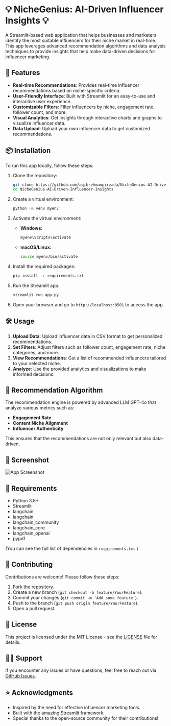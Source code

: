 # 💡 NicheGenius: AI-Driven Influencer Insights 💡

A Streamlit-based web application that helps businesses and marketers identify the most suitable influencers for their niche market in real-time. This app leverages advanced recommendation algorithms and data analysis techniques to provide insights that help make data-driven decisions for influencer marketing.

## 🚀 Features

- **Real-time Recommendations**: Provides real-time influencer recommendations based on niche-specific criteria.
- **User-Friendly Interface**: Built with Streamlit for an easy-to-use and interactive user experience.
- **Customizable Filters**: Filter influencers by niche, engagement rate, follower count, and more.
- **Visual Analytics**: Get insights through interactive charts and graphs to visualize influencer data.
- **Data Upload**: Upload your own influencer data to get customized recommendations.

## 📦 Installation

To run this app locally, follow these steps:

1. Clone the repository:

   ```bash
   git clone https://github.com/aqibrehmanpirzada/NicheGenius-AI-Driven-Influencer-Insights.git
   cd NicheGenius-AI-Driven-Influencer-Insights
   ```

2. Create a virtual environment:

   ```bash
   python -m venv myenv
   ```

3. Activate the virtual environment:

   - **Windows:**
     ```bash
     myenv\Scripts\activate
     ```
   - **macOS/Linux:**
     ```bash
     source myenv/bin/activate
     ```

4. Install the required packages:

   ```bash
   pip install -r requirements.txt
   ```

5. Run the Streamlit app:

   ```bash
   streamlit run app.py
   ```

6. Open your browser and go to `http://localhost:8501` to access the app.

## 🛠 Usage

1. **Upload Data**: Upload influencer data in CSV format to get personalized recommendations.
2. **Set Filters**: Adjust filters such as follower count, engagement rate, niche categories, and more.
3. **View Recommendations**: Get a list of recommended influencers tailored to your selected niche.
4. **Analyze**: Use the provided analytics and visualizations to make informed decisions.

## 🧠 Recommendation Algorithm

The recommendation engine is powered by advanced LLM GPT-4o that analyze various metrics such as:

- **Engagement Rate**
- **Content Niche Alignment**
- **Influencer Authenticity**
  
This ensures that the recommendations are not only relevant but also data-driven.

## 🎨 Screenshot

![App Screenshot](path/to/screenshot.png)

## 📝 Requirements

- Python 3.8+
- Streamlit 
- langchain
- langchain
- langchain_community
- langchain_core
- langchain_openai
- pypdf

(You can see the full list of dependencies in `requirements.txt`.)

## 🤝 Contributing

Contributions are welcome! Please follow these steps:

1. Fork the repository.
2. Create a new branch (`git checkout -b feature/YourFeature`).
3. Commit your changes (`git commit -m 'Add some feature'`).
4. Push to the branch (`git push origin feature/YourFeature`).
5. Open a pull request.

## 📄 License

This project is licensed under the MIT License - see the [LICENSE](LICENSE) file for details.

## 🙋‍♂️ Support

If you encounter any issues or have questions, feel free to reach out via [GitHub Issues](https://github.com/aqibrehmanpirzada/Realtime-Influencer-Recommendation-System-Using-GPT-4o/issues).

## ⭐ Acknowledgments

- Inspired by the need for effective influencer marketing tools.
- Built with the amazing [Streamlit](https://streamlit.io) framework.
- Special thanks to the open-source community for their contributions!
